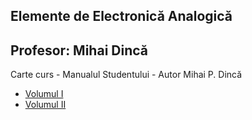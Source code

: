 ## Elemente de Electronică Analogică

Profesor: Mihai Dincă
-------
Carte curs - Manualul Studentului - Autor Mihai P. Dincă
* [Volumul I](http://oradefizica.ro/universitate/Electronica-Manualul%20Studentului%20vol%20I.rar)
* [Volumul II](http://oradefizica.ro/universitate/Electronica-Manualul%20Studentului%20vol%20II.rar)